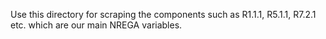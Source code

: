 Use this directory for scraping the components such as R1.1.1, R5.1.1, R7.2.1 etc. which are our main NREGA variables.